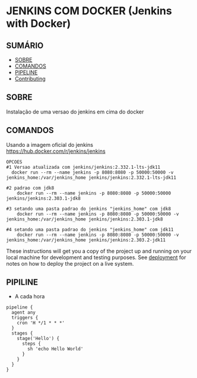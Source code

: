 # JENKINS COM DOCKER (Jenkins with Docker)

## SUMÁRIO

- [SOBRE](#sobre)
- [COMANDOS](#comandos)
- [PIPELINE](#pipeline)
- [Contributing](../CONTRIBUTING.md)

## SOBRE <a name = "about"></a>

Instalação de uma versao do jenkins em cima do docker

## COMANDOS <a name = "comandos"></a>

Usando a imagem oficial do jenkins
https://hub.docker.com/r/jenkins/jenkins

```
OPCOES
#1 Versao atualizada com jenkins/jenkins:2.332.1-lts-jdk11
  docker run --rm --name jenkins -p 8080:8080 -p 50000:50000 -v jenkins_home:/var/jenkins_home jenkins/jenkins:2.332.1-lts-jdk11

#2 padrao com jdk8
    docker run --rm --name jenkins -p 8080:8080 -p 50000:50000 jenkins/jenkins:2.303.1-jdk8

#3 setando uma pasta padrao do jenkins "jenkins_home" com jdk8
    docker run --rm --name jenkins -p 8080:8080 -p 50000:50000 -v jenkins_home:/var/jenkins_home jenkins/jenkins:2.303.1-jdk8

#4 setando uma pasta padrao do jenkins "jenkins_home" com jdk11
    docker run --rm --name jenkins -p 8080:8080 -p 50000:50000 -v jenkins_home:/var/jenkins_home jenkins/jenkins:2.303.2-jdk11

```

These instructions will get you a copy of the project up and running on your local machine for development and testing purposes. See [deployment](#deployment) for notes on how to deploy the project on a live system.

## PIPILINE <a name = "pipeline"></a>

- A cada hora

```
pipeline {
  agent any
  triggers {
    cron 'H */1 * * *'
  }
  stages {
    stage('Hello') {
      steps {
        sh 'echo Hello World'
      }
    }
  }
}

```
